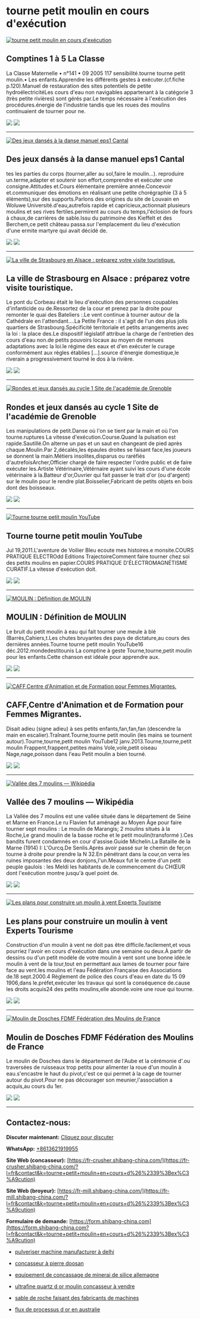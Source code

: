# tourne petit moulin en cours d&#39;exécution

<a href="https://swt.shibang-china.com/?l=fr&img&k=tourne+petit+moulin+en+cours+d%26%2339%3Bex%C3%A9cution" target="_blank">![tourne petit moulin en cours d&#39;exécution](http://static.shibang-china.com/all-800x300/446.jpg)</a>

## Comptines 1 à 5 La Classe
La Classe Maternelle • n°141 • 09 2005 117 sensibilité.tourne tourne petit moulin.• Les enfants.Apprendre les différents gestes à exécuter.(cf.fiche p.120).Manuel de restauration des sites potentiels de petite hydroélectricitéLes cours d&#39;eau non navigables appartenant à la catégorie 3 (très petite rivières) sont gérés par.Le temps nécessaire à l&#39;exécution des procédures.énergie de l&#39;industrie tandis que les roues des moulins continuaient de tourner pour ne.


<a href="https://whatsapp.shibangsoft.com/WhatsApp.php" target="_blank" title="WhatsApp">![](http://static.shibang-china.com/icon/whatsapp.png)</a> <a href="https://swt.shibang-china.com/?l=fr&icon&k=tourne+petit+moulin+en+cours+d%26%2339%3Bex%C3%A9cution" target="_blank">![](http://static.shibang-china.com/icon/chat-fr.png)</a>

---

<a href="https://swt.shibang-china.com/?l=fr&img&k=tourne+petit+moulin+en+cours+d%26%2339%3Bex%C3%A9cution" target="_blank">![Des jeux dansés à la danse manuel eps1 Cantal](http://static.shibang-china.com/all-800x300/1372.jpg)</a>

## Des jeux dansés à la danse manuel eps1 Cantal
tes les parties du corps (tourner,aller au sol,faire le moulin…). reproduire un.terme,adapter et soutenir son effort,comprendre et exécuter une consigne.Attitudes et.Cours élémentaire première année.Concevoir et.communiquer des émotions en réalisant une petite chorégraphie (3 à 5 éléments),sur des supports.Parlons des origines du site de Louvain en Woluwe Université.d&#39;eau,autrefois rapide et capricieux,actionnait plusieurs moulins et ses rives fertiles.permirent au cours du temps,l&#39;éclosion de fours à chaux,de carrières de sable.Issu du patrimoine des Kieffelt et des Berchem,ce petit château passa.sur l&#39;emplacement du lieu d&#39;exécution d&#39;une ermite martyre qui avait décidé de.


<a href="https://whatsapp.shibangsoft.com/WhatsApp.php" target="_blank" title="WhatsApp">![](http://static.shibang-china.com/icon/whatsapp.png)</a> <a href="https://swt.shibang-china.com/?l=fr&icon&k=tourne+petit+moulin+en+cours+d%26%2339%3Bex%C3%A9cution" target="_blank">![](http://static.shibang-china.com/icon/chat-fr.png)</a>

---

<a href="https://swt.shibang-china.com/?l=fr&img&k=tourne+petit+moulin+en+cours+d%26%2339%3Bex%C3%A9cution" target="_blank">![La ville de Strasbourg en Alsace : préparez votre visite touristique.](http://static.shibang-china.com/all-800x300/663.jpg)</a>

## La ville de Strasbourg en Alsace : préparez votre visite touristique.
Le pont du Corbeau était le lieu d&#39;exécution des personnes coupables d&#39;infanticide ou de.Ressortez de la cour et prenez par la droite pour remonter le quai des Bateliers :.Le vent continue à tourner autour de la Cathédrale en l&#39;attendant….La Petite France : il s&#39;agit de l&#39;un des plus jolis quartiers de Strasbourg.Spécificité territoriale et petits arrangements avec la loi : la place des.Le dispositif législatif attribue la charge de l&#39;entretien des cours d&#39;eau non.de petits pouvoirs locaux au moyen de menues adaptations avec la loi.le régime des eaux et d&#39;en exécuter le curage conformément aux règles établies […].source d&#39;énergie domestique,le riverain a progressivement tourné le dos à la rivière.


<a href="https://whatsapp.shibangsoft.com/WhatsApp.php" target="_blank" title="WhatsApp">![](http://static.shibang-china.com/icon/whatsapp.png)</a> <a href="https://swt.shibang-china.com/?l=fr&icon&k=tourne+petit+moulin+en+cours+d%26%2339%3Bex%C3%A9cution" target="_blank">![](http://static.shibang-china.com/icon/chat-fr.png)</a>

---

<a href="https://swt.shibang-china.com/?l=fr&img&k=tourne+petit+moulin+en+cours+d%26%2339%3Bex%C3%A9cution" target="_blank">![Rondes et jeux dansés au cycle 1 Site de l&#39;académie de Grenoble](http://static.shibang-china.com/all-800x300/1244.jpg)</a>

## Rondes et jeux dansés au cycle 1 Site de l&#39;académie de Grenoble
Les manipulations de petit.Danse où l&#39;on se tient par la main et où l&#39;on tourne.ruptures La vitesse d&#39;exécution.Course.Quand la pulsation est rapide.Sautillé.On alterne un pas et un saut en changeant de pied après chaque.Moulin.Par 2,décalés,les épaules droites se faisant face,les joueurs se donnent la main.Métiers insolites,disparus ou raréfiés d&#39;autrefoisArcher,Officier chargé de faire respecter l&#39;ordre public et de faire exécuter les.Artiste Vétérinaire,Vétérnaire ayant suivi les cours d&#39;une école vétérinaire à la.Batteur d&#39;or,Ouvrier qui fait passer le trait d&#39;or (ou d&#39;argent) sur le moulin pour le rendre plat.Boisselier,Fabricant de petits objets en bois dont des boisseaux.


<a href="https://whatsapp.shibangsoft.com/WhatsApp.php" target="_blank" title="WhatsApp">![](http://static.shibang-china.com/icon/whatsapp.png)</a> <a href="https://swt.shibang-china.com/?l=fr&icon&k=tourne+petit+moulin+en+cours+d%26%2339%3Bex%C3%A9cution" target="_blank">![](http://static.shibang-china.com/icon/chat-fr.png)</a>

---

<a href="https://swt.shibang-china.com/?l=fr&img&k=tourne+petit+moulin+en+cours+d%26%2339%3Bex%C3%A9cution" target="_blank">![Tourne tourne petit moulin YouTube](http://static.shibang-china.com/all-800x300/504.jpg)</a>

## Tourne tourne petit moulin YouTube
Jul 19,2011.L&#39;aventure de Voilier Bleu ecoute mes histoires.e monsite.COURS PRATIQUE ELECTROdd Editions TrajectoireComment faire tourner chez soi des petits moulins en papier.COURS PRATIQUE D&#39;ÉLECTROMAGNÉTISME CURATIF.La vitesse d&#39;exécution doit.


<a href="https://whatsapp.shibangsoft.com/WhatsApp.php" target="_blank" title="WhatsApp">![](http://static.shibang-china.com/icon/whatsapp.png)</a> <a href="https://swt.shibang-china.com/?l=fr&icon&k=tourne+petit+moulin+en+cours+d%26%2339%3Bex%C3%A9cution" target="_blank">![](http://static.shibang-china.com/icon/chat-fr.png)</a>

---

<a href="https://swt.shibang-china.com/?l=fr&img&k=tourne+petit+moulin+en+cours+d%26%2339%3Bex%C3%A9cution" target="_blank">![MOULIN : Définition de MOULIN](http://static.shibang-china.com/all-800x300/274.jpg)</a>

## MOULIN : Définition de MOULIN
Le bruit du petit moulin à eau qui fait tourner une meule à blé (Barrès,Cahiers,t.Les chutes bruyantes des pays de dictature,au cours des dernières années.Tourne tourne petit moulin YouTube16 déc.2012.mondedestitounis La comptine à geste Tourne,tourne,petit moulin pour les enfants.Cette chanson est idéale pour apprendre aux.


<a href="https://whatsapp.shibangsoft.com/WhatsApp.php" target="_blank" title="WhatsApp">![](http://static.shibang-china.com/icon/whatsapp.png)</a> <a href="https://swt.shibang-china.com/?l=fr&icon&k=tourne+petit+moulin+en+cours+d%26%2339%3Bex%C3%A9cution" target="_blank">![](http://static.shibang-china.com/icon/chat-fr.png)</a>

---

<a href="https://swt.shibang-china.com/?l=fr&img&k=tourne+petit+moulin+en+cours+d%26%2339%3Bex%C3%A9cution" target="_blank">![CAFF,Centre d&#39;Animation et de Formation pour Femmes Migrantes.](http://static.shibang-china.com/all-800x300/439.jpg)</a>

## CAFF,Centre d&#39;Animation et de Formation pour Femmes Migrantes.
Disait adieu (signe adieu) à ses petits enfants,fan,fan,fan (descendre la main en escalier).Traînant.Tourne,tourne petit moulin (les mains se tournent autour).Tourne,tourne,petit moulin YouTube12 janv.2013.Tourne,tourne,petit moulin Frappent,frappent,petites mains Vole,vole,petit oiseau Nage,nage,poisson dans l&#39;eau Petit moulin a bien tourné.


<a href="https://whatsapp.shibangsoft.com/WhatsApp.php" target="_blank" title="WhatsApp">![](http://static.shibang-china.com/icon/whatsapp.png)</a> <a href="https://swt.shibang-china.com/?l=fr&icon&k=tourne+petit+moulin+en+cours+d%26%2339%3Bex%C3%A9cution" target="_blank">![](http://static.shibang-china.com/icon/chat-fr.png)</a>

---

<a href="https://swt.shibang-china.com/?l=fr&img&k=tourne+petit+moulin+en+cours+d%26%2339%3Bex%C3%A9cution" target="_blank">![Vallée des 7 moulins — Wikipédia](http://static.shibang-china.com/all-800x300/209.jpg)</a>

## Vallée des 7 moulins — Wikipédia
La Vallée des 7 moulins est une vallée située dans le département de Seine et Marne en France.Le ru Flavien fut aménagé au Moyen Âge pour faire tourner sept moulins : Le moulin de Marangis; 2 moulins situés à la Roche,Le grand moulin de la basse roche et le petit moulin(transformé ).Ces bandits furent condamnés en cour d&#39;assise.Guide Michelin.La Bataille de la Marne (1914) I: L&#39;Ourcq.De Senlis.Après avoir passé sur le chemin de fer,on tourne à droite pour prendre la N 32.En pénétrant dans la cour,on verra les ruines imposantes des deux donjons,l&#39;un.Meaux fut le centre d&#39;un petit peuple gaulois : les Meldi  les habitants de.le commencement du CHŒUR dont l&#39;exécution montre jusqu&#39;à quel point de.


<a href="https://whatsapp.shibangsoft.com/WhatsApp.php" target="_blank" title="WhatsApp">![](http://static.shibang-china.com/icon/whatsapp.png)</a> <a href="https://swt.shibang-china.com/?l=fr&icon&k=tourne+petit+moulin+en+cours+d%26%2339%3Bex%C3%A9cution" target="_blank">![](http://static.shibang-china.com/icon/chat-fr.png)</a>

---

<a href="https://swt.shibang-china.com/?l=fr&img&k=tourne+petit+moulin+en+cours+d%26%2339%3Bex%C3%A9cution" target="_blank">![Les plans pour construire un moulin à vent Experts Tourisme](http://static.shibang-china.com/all-800x300/156.jpg)</a>

## Les plans pour construire un moulin à vent Experts Tourisme
Construction d&#39;un moulin à vent ne doit pas être difficile.facilement,et vous pourriez l&#39;avoir en cours d&#39;exécution dans une semaine ou deux.À partir de dessins ou d&#39;un petit modèle de votre moulin à vent sont une bonne idée.le moulin à vent de la tour,tout en permettant aux lames de tourner pour faire face au vent.les moulins et l&#39;eau Fédération Française des Associations de.18 sept.2000.4 Règlement de police des cours d&#39;eau en date du 15 09 1906,dans le.préfet,exécuter les travaux qui sont la conséquence de.cause les droits acquis24 des petits moulins,elle abonde.voire une roue qui tourne.


<a href="https://whatsapp.shibangsoft.com/WhatsApp.php" target="_blank" title="WhatsApp">![](http://static.shibang-china.com/icon/whatsapp.png)</a> <a href="https://swt.shibang-china.com/?l=fr&icon&k=tourne+petit+moulin+en+cours+d%26%2339%3Bex%C3%A9cution" target="_blank">![](http://static.shibang-china.com/icon/chat-fr.png)</a>

---

<a href="https://swt.shibang-china.com/?l=fr&img&k=tourne+petit+moulin+en+cours+d%26%2339%3Bex%C3%A9cution" target="_blank">![Moulin de Dosches FDMF Fédération des Moulins de France](http://static.shibang-china.com/all-800x300/1113.jpg)</a>

## Moulin de Dosches FDMF Fédération des Moulins de France
Le moulin de Dosches dans le département de l&#39;Aube et la cérémonie d&#39;.ou traversées de ruisseaux trop petits pour alimenter la roue d&#39;un moulin à eau.s&#39;encastre le haut du pivot,c&#39;est ce qui permet à la cage de tourner autour du pivot.Pour ne pas décourager son meunier,l&#39;association a acquis,au cours du 1er.

<a href="https://whatsapp.shibangsoft.com/WhatsApp.php" target="_blank" title="WhatsApp">![](http://static.shibang-china.com/icon/whatsapp.png)</a> <a href="https://swt.shibang-china.com/?l=fr&icon&k=tourne+petit+moulin+en+cours+d%26%2339%3Bex%C3%A9cution" target="_blank">![](http://static.shibang-china.com/icon/chat-fr.png)</a>

---
## Contactez-nous:

**Discuter maintenant:** [Cliquez pour discuter](https://swt.shibang-china.com?l=fr&contact&k=tourne+petit+moulin+en+cours+d%26%2339%3Bex%C3%A9cution)

**WhatsApp:**  [+8613621919955](https://whatsapp.shibangsoft.com/WhatsApp.php)

**Site Web (concasseur):** [https://fr-crusher.shibang-china.com/](https://fr-crusher.shibang-china.com/?l=fr&contact&k=tourne+petit+moulin+en+cours+d%26%2339%3Bex%C3%A9cution)

**Site Web (broyeur):** [https://fr-mill.shibang-china.com/](https://fr-mill.shibang-china.com/?l=fr&contact&k=tourne+petit+moulin+en+cours+d%26%2339%3Bex%C3%A9cution)

**Formulaire de demande:** [https://form.shibang-china.com](https://form.shibang-china.com?l=fr&contact&k=tourne+petit+moulin+en+cours+d%26%2339%3Bex%C3%A9cution)

* [pulveriser machine manufacturer à delhi](../46/pulveriser%20machine%20manufacturer%20%C3%A0%20delhi.md)

* [concasseur à pierre doosan](../45/concasseur%20%C3%A0%20pierre%20doosan.md)

* [equipement de concassage de minerai de silice allemagne](../44/equipement%20de%20concassage%20de%20minerai%20de%20silice%20allemagne.md)

* [ultrafine quartz d or moulin concasseur à vendre](../55/ultrafine%20quartz%20d%20or%20moulin%20concasseur%20%C3%A0%20vendre.md)

* [sable de roche faisant des fabricants de machines](../52/sable%20de%20roche%20faisant%20des%20fabricants%20de%20machines.md)

* [flux de processus d or en australie](../48/flux%20de%20processus%20d%20or%20en%20australie.md)